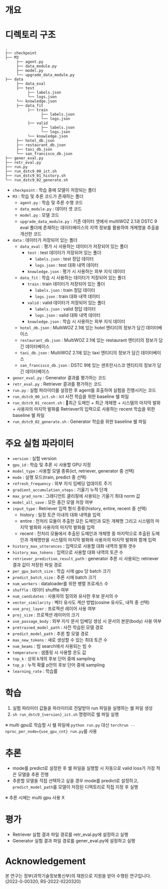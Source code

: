 # 개요

# 디렉토리 구조

~~~
.
├── checkpoint
├── M3
     ├── agent.py
     ├── data_module.py
     ├── model.py
     └── upgrade_data_module.py
├── data
     ├── data_eval
     ├── test
          ├── labels.json
          └── logs.json
     └── knowledge.json
     ├── data_fit
          ├── train
                ├── labels.json
                └── logs.json
          ├── valid
                ├── labels.json
                └── logs.json
          └── knowledge.json
     ├── hotel_db.json
     ├── restaurant_db.json
     ├── taxi_db.json
     └── san_francisco_db.json
├── gener_eval.py
├── retr_eval.py
├── run.py
├── run_dstc9_00_ict.sh
├── run_dstc9_01_history.sh
└── run_dstc9_02_generate.sh
~~~

- `checkpoint` : 학습 중에 모델이 저장되는 폴더
- `M3` : 학습 및 추론 코드가 존재하는 폴더
	- `agent.py` : 학습 및 추론 수행 코드
	- `data_module.py` : 데이터 셋 코드
	- `model.py` : 모델 코드
	- `upgrade_data_module.py` : 기존 데이터 셋에서 multiWOZ 2.1과 DSTC 9 eval 폴더에 존재하는 데이터베이스의 지역 정보를 활용하여 개체명을 추출을 개선한 코드
- `data` : 데이터가 저장되어 있는 폴더
	- `data_eval` : 평가 시 사용하는 데이터가 저장되어 있는 폴더
		- `test` : test 데이터가 저장되어 있는 폴더
			- `labels.json` : test 정답 데이터
			- `logs.json` : test 대화 내역 데이터
		- `knowledge.json` : 평가 시 사용하는 외부 지식 데이터
	- `data_fit` : 학습 시 사용하는 데이터가 저장되어 있는 폴더
		- `train` : train 데이터가 저장되어 있는 폴더
			- `labels.json` : train 정답 데이터
			- `logs.json` : train 대화 내역 데이터
		- `valid` : valid 데이터가 저장되어 있는 폴더
			- `labels.json` : valid 정답 데이터
			- `logs.json` : valid 대화 내역 데이터
		- `knowledge.json` : 학습 시 사용하는 외부 지식 데이터
	- `hotel_db.json` : MultiWOZ 2.1에 있는 hotel 엔티티의 정보가 담긴 데이터베이스
	- `restaurant_db.json` : MultiWOZ 2.1에 있는 restaurant 엔티티의 정보가 담긴 데이터베이스
	- `taxi_db.json` : MultiWOZ 2.1에 있는 taxi 엔티티의 정보가 담긴 데이터베이스
	- `san_francisco_db.json` : DSTC 9에 있는 샌프란시스코 엔티티의 정보가 담긴 데이터베이스
- `gener_eval.py` : Generator 결과를 평가하는 코드
- `retr_eval.py` : Retriever 결과를 평가하는 코드
- `run.py` : 실험 파라미터를 설정한 후 agent를 호출하여 실험을 진행시키는 코드
- `run_dstc9_00_ict.sh` : ict 사전 학습을 위한 baseline 쉘 파일
- `run_dstc9_01_recent.sh` : 최근 도메인 + 최근 개체명 + 시스템의 마지막 발화 + 사용자의 마지막 발화를 Retriever의 입력으로 사용하는 recent 학습을 위한 baseline 쉘 파일
- `run_dstc9_02_generate.sh` : Generator 학습을 위한 baseline 쉘 파일

# 주요 실험 파라미터

- `version` : 실험 version
- `gpu_id` : 학습 및 추론 시 사용할 GPU 지정
- `model_type` : 사용할 모델 종류(ict, retriever, generator 중 선택)
- `mode` : 실행 모드(train, predict 중 선택)
- `refresh_frequency` : 외부 지식 임베딩 업데이트 주기
- `gradient_accumulation_steps` : 기울기 누적 단계
- `max_grad_norm` : 그래디언트 클리핑에 사용되는 기울기 최대 norm 값
- `model_all_save` : 모든 중간 모델 저장 여부
- `input_type` : Retriever 입력 형식 종류(history, entire, recent 중 선택)
	- history : 일정 토큰 이내의 대화 내역을 입력
	- entire : 전처리 모듈이 추출한 모든 도메인과 모든 개체명 그리고 시스템의 마지막 발화와 사용자의 마지막 발화를 입력
	- recent : 전처리 모듈에서 추출된 도메인과 개체명 중 마지막으로 추출된 도메인과 개체명만을 시스템의 마지막 발화와 사용자의 마지막 발화와 함께 입력
- `history_max_utterances` : 입력으로 사용할 대화 내역의 발화 갯수
- `history_max_tokens` : 입력으로 사용할 대화 내역의 토큰 수
- `retriever_prediction_result_path` : generator 추론 시 사용되는 retriever 결과 값이 저장된 파일 경로
- `per_gpu_batch_size` : 학습 시에 gpu 당 batch 크기
- `predict_batch_size` : 추론 시에 batch 크기
- `num_workers` : dataloader를 위한 병렬 프로세스 수
- `shuffle` : 데이터 shuffle 여부
- `num_candidates` : 사용자의 질의와 유사한 후보 문서의 수
- `vector_similarity` : 벡터 유사도 계산 방법(cosine 유사도, 내적 중 선택)
- `use_proj_layer` : 프로젝션 레이어 사용 여부
- `proj_size` : 프로젝션 레이어의 크기
- `use_passage_body` : 외부 지식 문서 임베딩 생성 시 문서의 본문(body) 사용 여부
- `pretrained_model_path` : 사전 학습된 모델 경로
- `predict_model_path` : 추론 할 모델 경로
- `max_new_tokens` : 새로 생성할 수 있는 최대 토큰 수
- `num_beams` : 빔 search에서 사용되는 빔 수
- `temperature` : 샘플링 시 사용할 온도 값
- `top_k` : 상위 k개의 후보 단어 중에 sampling
- `top_p` : 누적 확률 p안의 후보 단어 중에 sampling
- `learning_rate` : 학습률

# 학습

1. 실험 파라미터 값들을 파라미터로 전달받아 run 파일을 실행하는 쉘 파일 생성
2. `sh run_dstc9_{version}_ict.sh` 명령어로 쉘 파일 실행

※ multi gpu로 학습할 시 쉘 파일에 `python run.py` 대신 `torchrun --nproc_per_node={use_gpu_cnt} run.py`를 사용

# 추론

- mode를 predict로 설정한 후 쉘 파일을 실행할 시 자동으로 valid loss가 가장 적은 모델을 추론 진행
- 추론할 모델을 직접 선택하고 싶을 경우 mode를 predict로 설정하고, `predict_model_path`를 모델이 저장된 디렉토리로 직접 지정 후 실행

※ 추론 시에는 multi gpu 사용 X

# 평가

- Retriever 실험 결과 파일 경로를 retr_eval.py에 설정하고 실행
- Generator 실험 결과 파일 경로를 gener_eval.py에 설정하고 실행

# Acknowledgement

본 연구는 정부(과학기술정보통신부)의 재원으로 지원을 받아 수행된 연구입니다. (2022-0-00320, RS-2022-II220320)
